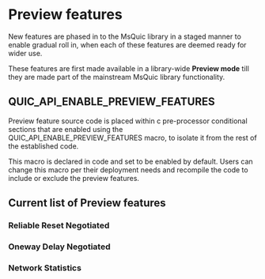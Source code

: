 Preview features
=========

New features are phased in to the MsQuic library in a staged manner to enable gradual roll in, when each of these features are deemed ready for wider use.

These features are first made available in a library-wide **Preview mode** till they are made part of the mainstream MsQuic library functionality.

## QUIC_API_ENABLE_PREVIEW_FEATURES

Preview feature source code is placed within c pre-processor conditional sections that are enabled using the QUIC_API_ENABLE_PREVIEW_FEATURES macro, to isolate it from the rest of the established code.

This macro is declared in code and set to be enabled by default. Users can change this macro per their deployment needs and recompile the code to include or exclude the preview features.

## Current list of Preview features

### Reliable Reset Negotiated

### Oneway Delay Negotiated

### Network Statistics




